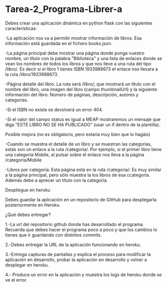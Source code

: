 # Tarea-2_Programa-Librer-a
Debes crear una aplicación dinámica en python flask con las siguientes características:

-La aplicación nos va a permitir mostrar información de libros. Esa información está guardada en el fichero books.json.

-La página principal debe mostrar una página donde ponga vuestro nombre, un título con la palabra "Biblioteca" y una lista de enlaces donde se vean los nombres de todos los libros y que nos lleve a una ruta del tipo /libro/<isbn>. Es decir si el libro 1 tienes ISBN 1933988673 el enlace nos llevara a la ruta /libro/1933988673.

-Página detalle del libro. La ruta será /libro/<isbn>, que mostrará un título con el nombre del libro, una imagen del libro (campo thumbnailUrl) y la siguiente información del libro: Número de páginas, descripción, autores y categorías.

-Si el ISBN no existe se devolverá un error 404.

-Si el valor del campo status es igual a MEAP mostraremos un mensaje que diga "ESTE LIBRO NO SE HA PUBLICADO" (usar un if dentro de la plantilla).

Posible mejora (no es obligatorio, pero estaría muy bien que lo hagáis)

-Cuando se muestra el detalle de un libro y se muestran las categorías, estás son un enlace a la ruta /categoria/<categoria>. Por ejemplo, si el primer libro tiene una categoría  Mobile, al pulsar sobre el enlace nos lleva a la página /categoria/Mobile

-Libros por categoría: Esta página está en la ruta /categoria/<categoria>: Es muy similar a la página principal, pero sólo muestra la los libros de esa ccategoría. Además debe a aprecer un título con la categoría.

Despliegue en heroku

Debes guardar la aplicación en un repositorio de GitHub para desplegarla posteriormente en Heroku.

¿Qué debes entregar?

1.-La url del repositorio github donde has desarrollado el programa. Recuerda que debes hacer el programa poco a poco y que los cambios lo tienes que ir guardando con distintos commits.
   
2.-Debes entregar la URL de la aplicación funcionando en heroku.
   
3.-Entrega capturas de pantallas y explica el proceso para modificar la aplicación en desarrollo, probar la aplicación en desarrollo y volver a desplegar en heroku.
   
4.- Produce un error en la aplicación y muestra los logs de heroku donde se ve el error.
